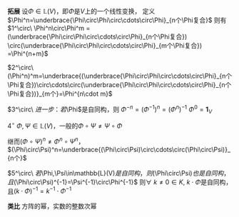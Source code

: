 **拓展**
设$\Phi\in\mathbb L(V)$，即$\Phi$是$V$上的一个线性变换，
定义 $\Phi^n=\underbrace{\Phi\circ\Phi\circ\cdots\circ\Phi}_{n个\Phi复合}$
则有
$1^\circ\ \Phi^n\circ\Phi^m
=(\underbrace{\Phi\circ\Phi\circ\cdots\circ\Phi}_{n个\Phi复合})
\circ(\underbrace{\Phi\circ\Phi\circ\cdots\circ\Phi}_{m个\Phi复合})
=\Phi^{n+m}$



$2^\circ\ (\Phi^n)^m=\underbrace{(\underbrace{\Phi\circ\Phi\circ\cdots\circ\Phi}_{n个\Phi复合})\circ\cdots\circ(\underbrace{\Phi\circ\Phi\circ\cdots\circ\Phi}_{n个\Phi复合})}_{m个}=\Phi^{n\cdot m}$

$3^\circ\ $进一步：若$\Phi$是自同构，则
$\Phi^{-n}=(\Phi^{-1})^n=(\Phi^n)^{-1}$
$\Phi^0=\mathbf1_V$

$4^\circ\ \Phi,\Psi\in\mathbb{L}(V)$，一般的$\Phi\circ\Psi\neq\Psi\circ\Phi$

继而$(\Phi\circ\Psi)^n\neq\Phi^n\circ\Psi^n$，$(\Phi\circ\Psi)^n=\underbrace{(\Phi\circ\Psi)\circ\cdots\circ(\Phi\circ\Psi)}_{n个}$

$5^\circ\ $若$\Phi,\Psi\in\mathbb{L}(V)$是自同构，
则$(\Phi\circ\Psi)$也是自同构，且$(\Phi\circ\Psi)^{-1}=\Psi^{-1}\circ\Phi^{-1}$
则$\forall\ k\neq0\in K,\ k\cdot\Phi$是自同构，且$(k\cdot\Phi)^{-1}=k^{-1}\cdot\Phi^{-1}$

**类比**
方阵的幂，实数的整数次幂
